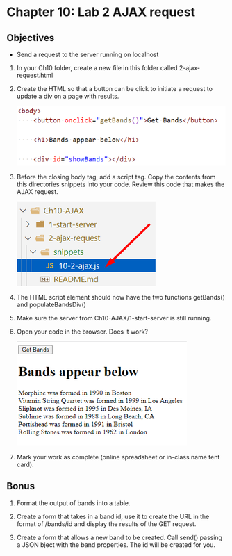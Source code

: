 # Chapter 10: Lab 2 AJAX request

## Objectives

* Send a request to the server running on localhost

1. In your Ch10 folder, create a new file in this folder called 2-ajax-request.html

1. Create the HTML so that a button can be click to initiate a request to update a div on a page with results. 

    ![Open in Preview mode to see images](../screenshots/10-2-1-html.png)

1. Before the closing body tag, add a script tag. Copy the contents from this directories snippets into your code. Review this code that makes the AJAX request.

    ![Open in Preview mode to see images](../screenshots/10-2-2-snippets.png)

1. The HTML script element should now have the two functions getBands() and populateBandsDiv()

1. Make sure the server from Ch10-AJAX/1-start-server is still running.

1. Open your code in the browser. Does it work?

    ![Open in Preview mode to see images](../screenshots/10-2-4-add-script.png)

1. Mark your work as complete (online spreadsheet or in-class name tent card).

## Bonus

1. Format the output of bands into a table.

1. Create a form that takes in a band id, use it to create the URL in the format of /bands/id and display the results of the GET request.

1. Create a form that allows a new band to be created. Call send() passing a JSON bject with the band properties. The id will be created for you.
